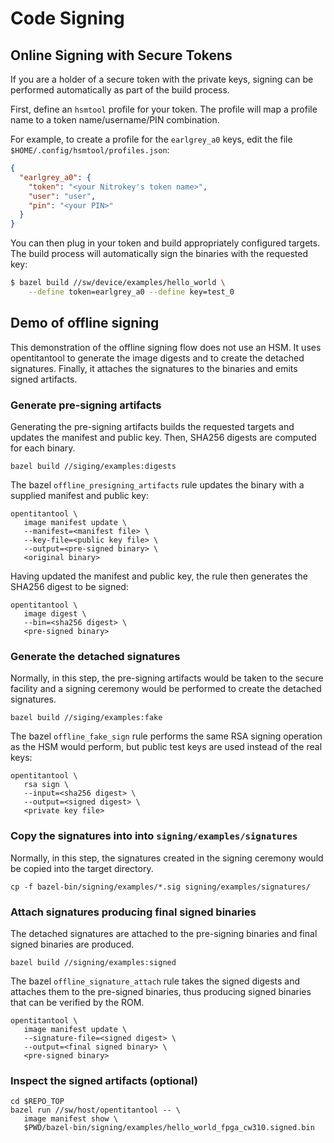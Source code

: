 # Code Signing

## Online Signing with Secure Tokens

If you are a holder of a secure token with the private keys, signing
can be performed automatically as part of the build process.

First, define an `hsmtool` profile for your token.  The profile will
map a profile name to a token name/username/PIN combination.

For example, to create a profile for the `earlgrey_a0` keys, edit
 the file `$HOME/.config/hsmtool/profiles.json`:
```json
{
  "earlgrey_a0": {
    "token": "<your Nitrokey's token name>",
    "user": "user",
    "pin": "<your PIN>"
  }
}
```

You can then plug in your token and build appropriately configured targets.
The build process will automatically sign the binaries with the requested key:
```bash
$ bazel build //sw/device/examples/hello_world \
    --define token=earlgrey_a0 --define key=test_0
```

## Demo of offline signing

This demonstration of the offline signing flow does not use an HSM.
It uses opentitantool to generate the image digests and to create the
detached signatures.  Finally, it attaches the signatures to the binaries
and emits signed artifacts.

### Generate pre-signing artifacts

Generating the pre-signing artifacts builds the requested targets and
updates the manifest and public key.  Then, SHA256 digests are computed
for each binary.
```
bazel build //siging/examples:digests
```

The bazel `offline_presigning_artifacts` rule updates the binary with
a supplied manifest and public key:
```
opentitantool \
   image manifest update \
   --manifest=<manifest file> \
   --key-file=<public key file> \
   --output=<pre-signed binary> \
   <original binary>
```

Having updated the manifest and public key, the rule then generates
the SHA256 digest to be signed:
```
opentitantool \
   image digest \
   --bin=<sha256 digest> \
   <pre-signed binary>
```

### Generate the detached signatures

Normally, in this step, the pre-signing artifacts would be taken to the
secure facility and a signing ceremony would be performed to create the
detached signatures.

```
bazel build //siging/examples:fake
```

The bazel `offline_fake_sign` rule performs the same RSA signing
operation as the HSM would perform, but public test keys are used
instead of the real keys:
```
opentitantool \
   rsa sign \
   --input=<sha256 digest> \
   --output=<signed digest> \
   <private key file>
```

### Copy the signatures into into `signing/examples/signatures`

Normally, in this step, the signatures created in the signing ceremony
would be copied into the target directory.

```
cp -f bazel-bin/signing/examples/*.sig signing/examples/signatures/
```

### Attach signatures producing final signed binaries

The detached signatures are attached to the pre-signing binaries and
final signed binaries are produced.

```
bazel build //signing/examples:signed
```

The bazel `offline_signature_attach` rule takes the signed digests and
attaches them to the pre-signed binaries, thus producing signed binaries
that can be verified by the ROM.
```
opentitantool \
   image manifest update \
   --signature-file=<signed digest> \
   --output=<final signed binary> \
   <pre-signed binary>
```

### Inspect the signed artifacts (optional)

```
cd $REPO_TOP
bazel run //sw/host/opentitantool -- \
   image manifest show \
   $PWD/bazel-bin/signing/examples/hello_world_fpga_cw310.signed.bin
```
